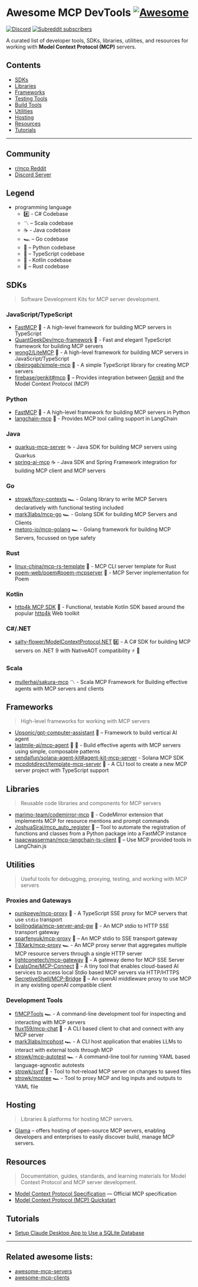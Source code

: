 # Awesome MCP DevTools [![Awesome](https://awesome.re/badge-flat.svg)](https://awesome.re)

[![Discord](https://img.shields.io/discord/1312302100125843476?logo=discord&label=discord)](https://glama.ai/mcp/discord)
[![Subreddit subscribers](https://img.shields.io/reddit/subreddit-subscribers/mcp?style=flat&logo=reddit&label=subreddit)](https://www.reddit.com/r/mcp/)

A curated list of developer tools, SDKs, libraries, utilities, and resources for working with **Model Context Protocol (MCP)** servers.

## Contents

- [SDKs](#sdks)
- [Libraries](#libraries)
- [Frameworks](#frameworks)
- [Testing Tools](#testing-tools)
- [Build Tools](#build-tools)
- [Utilities](#utilities)
- [Hosting](#hosting)
- [Resources](#resources)
- [Tutorials](#tutorials)

---

## Community

* [r/mcp Reddit](https://www.reddit.com/r/mcp)
* [Discord Server](https://glama.ai/mcp/discord)

## Legend

* programming language
  * #️⃣ - C# Codebase
  * 〽️ – Scala codebase
  * ☕ - Java codebase
  * 🏎️ – Go codebase
  * 🐍 – Python codebase
  * 📇 – TypeScript codebase
  * 🔶 - Kotlin codebase
  * 🦀 – Rust codebase

## SDKs

<!-- SDKs are ordered by their popularity as determined by GitHub stars. -->
<!-- If an SDK is part of a monorepo, it should have a name in the form of `github-owner/github-repo#project-name` -->
<!-- If an SDK is part of a monorepo, its popularity is counted as 0 stars. -->


> Software Development Kits for MCP server development.

### JavaScript/TypeScript

- [FastMCP](https://github.com/punkpeye/fastmcp) 📇 - A high-level framework for building MCP servers in TypeScript
- [QuantGeekDev/mcp-framework](https://github.com/QuantGeekDev/mcp-framework) 📇 - Fast and elegant TypeScript framework for building MCP servers
- [wong2/LiteMCP](https://github.com/wong2/litemcp) 📇 - A high-level framework for building MCP servers in JavaScript/TypeScript
- [ribeirogab/simple-mcp](https://github.com/ribeirogab/simple-mcp) 📇 - A simple TypeScript library for creating MCP servers
- [firebase/genkit#mcp](https://github.com/firebase/genkit/tree/main/js/plugins/mcp) 📇 – Provides integration between [Genkit](https://github.com/firebase/genkit/tree/main) and the Model Context Protocol (MCP)

### Python

- [FastMCP](https://github.com/jlowin/fastmcp) 🐍 - A high-level framework for building MCP servers in Python
- [langchain-mcp](https://github.com/rectalogic/langchain-mcp) 🐍 - Provides MCP tool calling support in LangChain

### Java

- [quarkus-mcp-server](https://github.com/quarkiverse/quarkus-mcp-server) ☕ - Java SDK for building MCP servers using Quarkus
- [spring-ai-mcp](https://github.com/spring-projects-experimental/spring-ai-mcp) ☕ - Java SDK and Spring Framework integration for building MCP client and MCP servers

### Go

- [strowk/foxy-contexts](https://github.com/strowk/foxy-contexts) 🏎️ - Golang library to write MCP Servers declaratively with functional testing included
- [mark3labs/mcp-go](https://github.com/mark3labs/mcp-go) 🏎️ - Golang SDK for building MCP Servers and Clients
- [metoro-io/mcp-golang](https://github.com/metoro-io/mcp-golang) 🏎️ - Golang framework for building MCP Servers, focussed on type safety

### Rust

- [linux-china/mcp-rs-template](https://github.com/linux-china/mcp-rs-template) 🦀 - MCP CLI server template for Rust
- [poem-web/poem#poem-mcpserver](https://github.com/poem-web/poem/tree/master/poem-mcpserver) 🦀 - MCP Server implementation for Poem

### Kotlin
- [http4k MCP SDK](https://mcp.http4k.org) 🔶 - Functional, testable Kotlin SDK based around the popular [http4k](https://http4k.org) Web toolkit

### C#/.NET
- [salty-flower/ModelContextProtocol.NET](https://github.com/salty-flower/ModelContextProtocol.NET) #️⃣ - A C# SDK for building MCP servers on .NET 9 with NativeAOT compatibility ⚡ 🔌

### Scala

- [mullerhai/sakura-mcp](https://github.com/mullerhai/sakura-mcp) 〽️ - Scala MCP Framework for Building effective agents with MCP servers and clients

## Frameworks

> High-level frameworks for working with MCP servers

- [Upsonic/gpt-computer-assistant](https://github.com/Upsonic/gpt-computer-assistant) 🐍 – Framework to build vertical AI agent
- [lastmile-ai/mcp-agent](https://github.com/lastmile-ai/mcp-agent) 🤖 🔌 - Build effective agents with MCP servers using simple, composable patterns
- [sendaifun/solana-agent-kit#agent-kit-mcp-server](https://github.com/sendaifun/solana-agent-kit/tree/main/examples/agent-kit-mcp-server) - Solana MCP SDK
- [mcpdotdirect/template-mcp-server](https://github.com/mcpdotdirect/template-mcp-server) 📇 - A CLI tool to create a new MCP server project with TypeScript support

## Libraries

> Reusable code libraries and components for MCP servers

- [marimo-team/codemirror-mcp](https://github.com/marimo-team/codemirror-mcp) 📇 - CodeMirror extension that implements MCP for resource mentions and prompt commands
- [JoshuaSiraj/mcp_auto_register](https://github.com/JoshuaSiraj/mcp_auto_register) 🐍 – Tool to automate the registration of functions and classes from a Python package into a FastMCP instance
- [isaacwasserman/mcp-langchain-ts-client](https://github.com/isaacwasserman/mcp-langchain-ts-client) 📇 – Use MCP provided tools in LangChain.js

## Utilities

> Useful tools for debugging, proxying, testing, and working with MCP servers

### Proxies and Gateways

- [punkpeye/mcp-proxy](https://github.com/punkpeye/mcp-proxy) 📇 - A TypeScript SSE proxy for MCP servers that use `stdio` transport
- [boilingdata/mcp-server-and-gw](https://github.com/boilingdata/mcp-server-and-gw) 📇 - An MCP stdio to HTTP SSE transport gateway
- [sparfenyuk/mcp-proxy](https://github.com/sparfenyuk/mcp-proxy) 🐍 – An MCP stdio to SSE transport gateway
- [TBXark/mcp-proxy](https://github.com/TBXark/mcp-proxy) 🏎️ - An MCP proxy server that aggregates multiple MCP resource servers through a single HTTP server
- [lightconetech/mcp-gateway](https://github.com/lightconetech/mcp-gateway) 📇 - A gateway demo for MCP SSE Server
- [EvalsOne/MCP-Connect](https://github.com/EvalsOne/MCP-Connect) 📇 - A tiny tool that enables cloud-based AI services to access local Stdio based MCP servers via HTTP/HTTPS
- [SecretiveShell/MCP-Bridge](https://github.com/SecretiveShell/MCP-Bridge) 🐍 – An openAI middleware proxy to use MCP in any existing openAI compatible client

### Development Tools

- [f/MCPTools](https://github.com/f/mcptools) 🏎️ - A command-line development tool for inspecting and interacting with MCP servers
- [flux159/mcp-chat](https://github.com/flux159/mcp-chat) 📇 - A CLI based client to chat and connect with any MCP server
- [mark3labs/mcphost](https://github.com/mark3labs/mcphost) 🏎️ - A CLI host application that enables LLMs to interact with external tools through MCP
- [strowk/mcp-autotest](https://github.com/strowk/mcp-autotest) 🏎️ - A command-line tool for running YAML based language-agnostic autotests
- [strowk/synf](https://github.com/strowk/synf) 🦀 - Tool to hot-reload MCP server on changes to saved files
- [strowk/mcptee](https://github.com/strowk/mcptee/) 🏎️ - Tool to proxy MCP and log inputs and outputs to YAML file

## Hosting

> Libraries & platforms for hosting MCP servers.

- [Glama](https://glama.ai/mcp/servers) – offers hosting of open-source MCP servers, enabling developers and enterprises to easily discover build, manage MCP servers.

## Resources

> Documentation, guides, standards, and learning materials for Model Context Protocol and MCP server development.

- [Model Context Protocol Specification](https://modelcontextprotocol.io/) — Official MCP specification
- [Model Context Protocol (MCP) Quickstart](https://glama.ai/blog/2024-11-25-model-context-protocol-quickstart)

## Tutorials

* [Setup Claude Desktop App to Use a SQLite Database](https://youtu.be/wxCCzo9dGj0)

---

## Related awesome lists:

- [awesome-mcp-servers](https://github.com/punkpeye/awesome-mcp-servers)
- [awesome-mcp-clients](https://github.com/punkpeye/awesome-mcp-clients)
